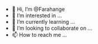- 👋 Hi, I’m @Farahange
- 👀 I’m interested in ...
- 🌱 I’m currently learning ...
- 💞️ I’m looking to collaborate on ...
- 📫 How to reach me ...

<!---
Farahange/Farahange is a ✨ special ✨ repository because its `README.md` (this file) appears on your GitHub profile.
You can click the Preview link to take a look at your changes.
--->
